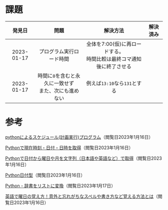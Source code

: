 # 課題
|発見日|問題|解決方法|解決済み|
|:---:|:---:|:---:|:---:|
|2023-01-17|プログラム実行ロード時間|全体を7:00(仮)に再ロードする。<br>時間比較は最終コマ通知後に終了させる||
|2023-01-17|時間に`0`を含むと永久に一致せず<br>また、次にも進めない|例えば`13:10`なら`131`とする||

# 参考
[pythonによるスケジュール(計画実行)プログラム](https://qiita.com/hiratarich/items/3e932b84b599762ed913)（閲覧日2023年1月16日）

[Pythonで現在時刻・日付・日時を取得](https://note.nkmk.me/python-datetime-now-today/)（閲覧日2023年1月16日）

[Pythonで日付から曜日や月を文字列（日本語や英語など）で取得](https://note.nkmk.me/python-datetime-day-locale-function/)（閲覧日2023年1月16日）

[Python日付型](https://qiita.com/motoki1990/items/8275dbe02d5fd5fa6d2d)（閲覧日2023年1月16日）

[Python - 辞書をリストに変換](https://codechacha.com/ja/python-convert-dict-to-list/)（閲覧日2023年1月17日）

[英語で曜日の覚え方！意外と忘れがちなスペルや書き方など覚える方法とは](https://foreignlang.ecc.co.jp/know/k00020d/)（閲覧日2023年1月16日）
